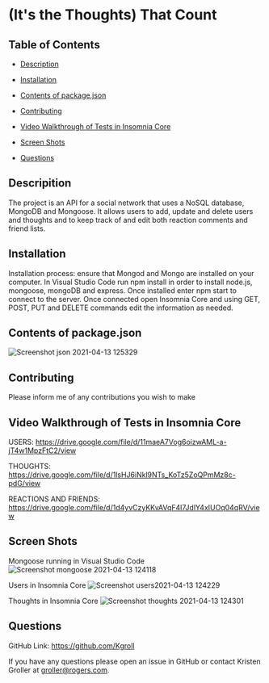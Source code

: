 # (It's the Thoughts) That Count

  ## Table of Contents

  * [Description](#description)

  * [Installation](#installation)

  * [Contents of package.json](#contents-of-package.json)

  * [Contributing](#contributing)

  * [Video Walkthrough of Tests in Insomnia Core](#video-walkthrough-of-tests-in-insomnia-cores)

  * [Screen Shots](#screen-shots)

  * [Questions](#questions)

  ## Descripition

  The project is an API for a social network that uses a NoSQL database, MongoDB and Mongoose. It allows users to add, update and delete users and thoughts and to keep track of and edit both reaction comments and friend lists.

  ## Installation

  Installation process: ensure that Mongod and Mongo are installed on your computer. In Visual Studio Code run npm install in order to install node.js, mongoose, mongoDB and express. Once installed enter npm start to connect to the server. Once connected open Insomnia Core and using GET, POST, PUT and DELETE commands edit the information as needed.

  ## Contents of package.json
  
  ![Screenshot json 2021-04-13 125329](https://user-images.githubusercontent.com/75186217/114590920-52319100-9c57-11eb-849c-5c9e3cc90890.jpg)

  ## Contributing

  Please inform me of any contributions you wish to make

  ## Video Walkthrough of Tests in Insomnia Core
  
  USERS:
  https://drive.google.com/file/d/11maeA7Vog6oizwAML-a-jT4w1MpzFtC2/view
  
  THOUGHTS:
  https://drive.google.com/file/d/1lsHJ6iNkl9NTs_KoTz5ZoQPmMz8c-pdG/view
  
  REACTIONS AND FRIENDS:
  https://drive.google.com/file/d/1d4yvCzyKKvAVqF4l7JdlY4xIUOq04qRV/view

  ## Screen Shots
  
   Mongoose running in Visual Studio Code
   ![Screenshot mongoose 2021-04-13 124118](https://user-images.githubusercontent.com/75186217/114589742-f1ee1f80-9c55-11eb-8605-eae914167732.jpg)
 
  Users in Insomnia Core
  ![Screenshot users2021-04-13 124229](https://user-images.githubusercontent.com/75186217/114589744-f4507980-9c55-11eb-9c28-9c46646c78f4.jpg)

  Thoughts in Insomnia Core
  ![Screenshot thoughts 2021-04-13 124301](https://user-images.githubusercontent.com/75186217/114589752-f61a3d00-9c55-11eb-9ae6-270ae5ba2667.jpg)


  ## Questions

   GitHub Link:   https://github.com/Kgroll

   If you have any questions please open an issue in GitHub or contact Kristen Groller at groller@rogers.com.
